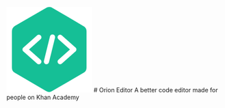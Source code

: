 ![Orion Editor Logo](./resources/logo.png) # Orion Editor
A better code editor made for people on Khan Academy
